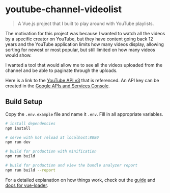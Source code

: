 # youtube-channel-videolist

> A Vue.js project that I built to play around with YouTube playlists.

The motivation for this project was because I wanted to watch all the videos by a specific creator on YouTube, but they have content going back 12 years and the YouTube application limits how many videos display, allowing sorting for newest or most popular, but still limited on how many videos would show.

I wanted a tool that would allow me to see all the videos uploaded from the channel and be able to paginate through the uploads.

Here is a link to the [YouTube API v3](https://developers.google.com/youtube/v3) that is referenced. An API key can be created in the [Google APIs and Services Console](https://console.cloud.google.com/apis/dashboard).

## Build Setup

Copy the `.env.example` file and name it `.env`. Fill in all appropriate variables.

``` bash
# install dependencies
npm install

# serve with hot reload at localhost:8080
npm run dev

# build for production with minification
npm run build

# build for production and view the bundle analyzer report
npm run build --report
```

For a detailed explanation on how things work, check out the [guide](http://vuejs-templates.github.io/webpack/) and [docs for vue-loader](http://vuejs.github.io/vue-loader).
